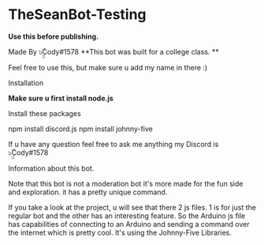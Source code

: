 # TheSeanBot-Testing
**Use this before publishing.**

Made By ๖ۣۣۜCody#1578 
**This bot was built for a college class. **

Feel free to use this, but make sure u add my name in there :)


Installation

**Make sure u first install node.js**

Install these packages 

npm install discord.js
npm install johnny-five

If u have any question feel free to ask me anything my Discord is ๖ۣۣۜCody#1578


Information about this bot.

Note that this bot is not a moderation bot it's more made for the fun side and exploration. it has a pretty unique command. 

If you take a look at the project, u will see that there 2 js files. 1 is for just the regular bot and the other has an interesting feature. So the Arduino js file has capabilities of connecting to an Arduino and sending a command over the internet which is pretty cool. It's using the Johnny-Five Libraries. 


